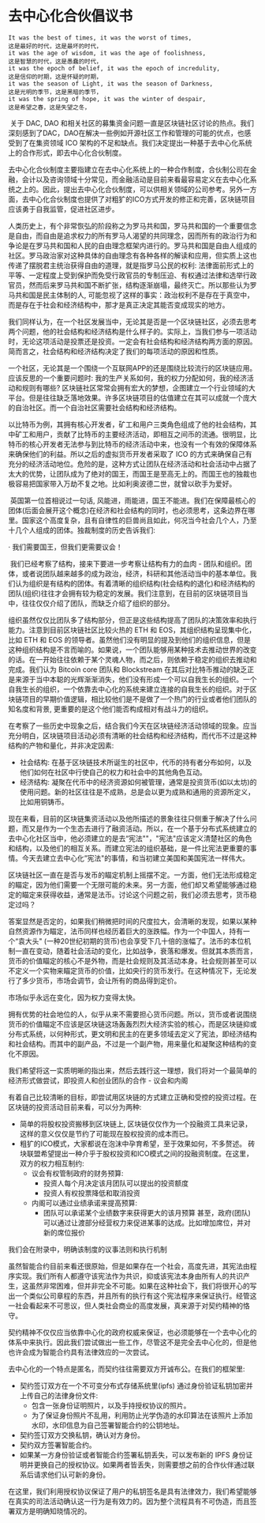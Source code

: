 # 去中心化合伙倡议书

    It was the best of times, it was the worst of times, 
    这是最好的时代，这是最坏的时代，
    it was the age of wisdom, it was the age of foolishness, 
    这是智慧的时代，这是愚蠢的时代，
    it was the epoch of belief, it was the epoch of incredulity, 
    这是信仰的时期，这是怀疑的时期，
    it was the season of Light, it was the season of Darkness, 
    这是光明的季节，这是黑暗的季节，
    it was the spring of hope, it was the winter of despair, 
    这是希望之春，这是失望之冬，

​	关于 DAC, DAO 和相关社区的募集资金问题一直是区块链社区讨论的热点。我们深刻感到了DAC，DAO在解决一些例如开源社区工作和管理的可能的优点，也感受到了在集资领域 ICO 架构的不足和缺点。我们决定提出一种基于去中心化系统上的合作形式，即去中心化合伙制度。

​	去中心化合伙制度主要指建立在去中心化系统上的一种合作制度，合伙制公司在金融，会计以及咨询领域十分常见，而金融活动是目前来看最容易定义在去中心化系统之上的。因此，提出去中心化合伙制度，可以供相关领域的公司参考。另外一方面，去中心化合伙制度也提供了对粗犷的ICO方式开发的修正和完善，区块链项目应该勇于自我监管，促进社区进步。

​	人类历史上，有个非常恢弘的阶段称之为罗马共和国，罗马共和国的一个重要信念是自由，而自由是追求权力的所有罗马人渴望的共同理念，因而所有的政治行为和争论是在罗马共和国和人民的自由理念框架内进行的。罗马共和国是自由人组成的社区。罗马政治家对这种具体的自由理念有各种各样的解读和应用，但实质上这也传递了摆脱君主统治获得自由的道理，就是指罗马公民的权利: 法律面前形式上的平等、一定程度上受到保护而免受行政官员的专制压迫、有权通过法律和选举行政官员，然而后来罗马共和国不断扩张，结构逐渐崩塌，最终灭亡。所以那些认为罗马共和国是民主体制的人, 可能忽视了这样的事实：政治权利不是存在于真空中，而是存在于社会和经济结构中，那才是真正决定其能否变成现实的地方。

​	我们同样认为，在一个社区发展当中，无论其是否是一个区块链社区，必须去思考两个问题，他的社会结构和经济结构是什么样子的。实际上，当我们参与一项活动时，无论这项活动是投票还是投资。一定会有社会结构和经济结构两方面的原因。简而言之，社会结构和经济结构决定了我们的每项活动的原因和性质。

​	一个社区，无论其是一个围绕一个互联网APP的还是围绕比较流行的区块链应用。应该反思的一个重要问题时: 我的生产关系如何，我的权力分配如何，我的经济活动和规则有哪些?  区块链社区常常会拥有宏大的梦想，企图建立一个行业领域的大平台。但是往往缺乏落地效果。许多区块链项目的估值建立在其可以成就一个庞大的自治社区。而一个自治社区需要社会结构和经济结构。

​	以比特币为例，其拥有核心开发者，矿工和用户三类角色组成了他的社会结构，其中矿工和用户，贡献了比特币的主要经济活动，即相互之间币的流通。很明显，比特币的核心开发者无法参与到比特币的经济活动中来，也没有一个有效的保障体系来确保他们的利益。所以之后的虚拟货币开发者采取了 ICO 的方式来确保自己有充分的经济活动地位。危险的是，这种方式让团队在经济活动和社会活动中占据了太大的优势，让团队成为了绝对的国王，而国王是至高无上的。而国王也的独裁也极容易把国家带入万劫不复之地。比如利奥波德二世，就曾以砍手为爱好。

​	英国第一位首相说过一句话,  风能进，雨能进，国王不能进。我们在保障最核心的团体(后面会展开这个概念)在经济和社会结构的同时，也必须思考，这条边界在哪里。国家这个高度复杂，且有自律性的巨兽尚且如此，何况当今社会几个人，乃至十几个人组成的团体。独裁制度的历史告诉我们:

·	我们需要国王，但我们更需要议会！

​	我们已经考察了结构，接来下要进一步考察让结构有力的血肉 - 团队和组织。团体，或者说团队越来越多的成为政治，经济，科研和其他活动当中的基本单位。我们认为组织是有结构的团体。有着清晰的组织结构(社会结构的退化)和经济结构的团队(组织)往往才会拥有较为稳定的发展。我们注意到，在目前的区块链项目当中，往往仅仅介绍了团队，而缺乏介绍了组织的部分。

​	组织虽然仅仅比团队多了结构部分，但正是这些结构提高了团队的决策效率和执行能力。注意到目前区块链社区比较火热的 ETH 和 EOS，其组织结构呈现集中化，比如 ETH 和 EOS 的领导者。虽然他们没有明显的提及到他们的组织信息，但是这种组织结构是不言而喻的。如果说，一个团队能够用某种技术去推动世界的改变的话。在一开始往往依赖于某个灵魂人物，而之后，则依赖于稳定的组织去推动和完成。我们认为 Bitcoin core 团队和 Blockstream 在其后对比特币推动的缺乏正是来源于当中本聪的光辉渐渐消失，他们没有形成一个可以自我生长的组织。一个自我生长的组织，一个依靠去中心化的系统来建立连接的自我生长的组织。对于区块链项目的早期价值逻辑，相比较他们是不是做了一个热门的行业或者他们团队的知名度和背景,  更重要的是这个他们能否构成相对有战斗力的组织。

在考察了一些历史中现象之后，结合我们今天在区块链经济活动领域的现象。应当充分明白，区块链项目活动必须有清晰的社会结构和经济结构，而代币不过是这种结构的产物和量化，并非决定因素:

- 社会结构: 在基于区块链技术所诞生的社区中，代币的持有者分布如何，以及他们如何在社区中行使自己的权力和社会中的其他角色互动。
- 经济结构: 凝聚在代币中的经济资源如何被管理，通常是投资货币(如以太坊)的使用问题。新的社区往往是不成熟，总是会以更为成熟和通用的资源所定义， 比如用铜铸币。

现在来看，目前的区块链集资活动以及他所描述的景象往往只侧重于解决了什么问题，而又是作为一个生态去进行了融资活动。所以，在一个基于分布式系统建立的去中心化社区当中，他必须建立的是去“宪法""，"宪法"应该定义清楚社区的角色和结构，以及他们的相互关系。而建立宪法的组织基础，是一件比宪法更重要的事情。今天去建立去中心化”宪法"的事情，和当初建立美国和美国宪法一样伟大。

区块链社区一直在是否与发币的瞄定机制上摇摆不定。一方面，他们无法形成稳定的瞄定，因为他们需要一个无限可能的未来。另一方面，他们却又希望能够通过稳定的瞄定来获得收益，通常是法币。讨论这个问题之前，我们必须去思考，货币稳定过吗？

答案显然是否定的，如果我们稍微把时间的尺度拉大，会清晰的发现，如果以某种自然资源作为瞄定，法币同样也经历着巨大的涨跌幅。作为一个中国人，持有一个“袁大头" (一种20世纪初期的货币)也会享受下几十倍的涨幅了。法币的本位机制一直在变动，随着社会活动的变化，比如战争，衰落和爆发。但就其本质而言，货币的价值瞄定的核心不是外物，而是社会规则及其活动本身。社会规则甚至可以不定义一个实物来瞄定货币的价值，比如央行的货币发行。在这种情况下，无论发行了多少货币，市场会调节，会让所有的商品得到定价。

市场似乎永远在变化，因为权力变得太快。

拥有优势的社会地位的人，似乎从来不需要担心货币问题。所以，货币或者说围绕货币的价值瞄定不应该是区块链这场轰轰烈烈大经济实验的核心，而是区块链抑或分布式系统，以何种形式，更文明和民主的在更多领域去定义了宪法，即经济结构和社会结构。而其中的副产品，不过是一个副产物，用来量化和凝聚这种结构的变化不原因。

我们希望将这一实质明晰的指出来，然后去践行这一理想，我们将对一个最简单的经济形式做尝试，即投资人和创业团队的合作 - 议会和内阁

有着自己比较清晰的目标，即尝试用区块链的方式建立正确和受控的投资过程。在区块链的投资活动目前来看，可以分为两种:

- 简单的将股权投资搬移到区块链上,  区块链仅仅作为一个投融资工具来记录，这样的意义仅仅是节约了可能现在股权投资的成本而已。
- 粗犷的ICO模式，大家都说在泡沫中孕育希望，至于效果如何，不多赘述。
  砖块联盟希望提出一种介乎于股权投资和ICO模式之间的投融资制度。在这里，双方的权力相互制约:
  - 议会有权管制政府的财务预算: 
    - 投资人每个月决定该月团队可以提出的投资额度
    - 投资人有权投票降低和取消投资
  - 内阁可以通过业绩承诺来提高预算: 
    - 团队可以承诺某个业绩数字来获得更大的该月预算
      甚至，政府(团队)可以通过让渡部分经营权力来促进某事的达成。比如增加席位，并对新的席位报价

我们会在附录中，明确该制度的议事法则和执行机制

虽然智能合约目前来看还很原始，但是如果存在一个社会，高度先进，其宪法由程序实现。我们所有人都遵守该宪法作为共识，抑或该宪法本身由所有人的共识产生，这虽然非常困难，但并非完全不可能。如果在这种社会下，我们将很开心的写出一个类似公司章程的东西，并且所有的执行有这个宪法程序来保证执行。经管这一社会看起来不可思议，但人类社会商业的高度发展，真来源于对契约精神的恪守。

契约精神不仅仅应当依靠中心化的政府权威来保证，也必须能够在一个去中心化的体系中来执行。因此我们尝试做出一些工作，尽管这不是完全去中心化的，但是他也许会成为智能合约具有法律效应的一次尝试。

去中心化的一个特点是匿名，而契约往往需要双方开诚布公。在我们的框架里:

- 契约签订双方在一个不可变分布式存储系统里(ipfs) 通过身份验证私钥加密并上传自己的法律身份文件:
  - 包含一张身份证明照片，以及手持授权协议的照片。
  - 为了保证身份照片不乱用，利用防止光学伪造的水印算法在该照片上添加水印，水印信息为自己签署智能合约的公钥地址。
- 契约签订双方交换私钥，确认对方身份。
- 契约双方签署智能合约。
- 如果某一方身份验证或者智能合约签署私钥丢失，可以发布新的 IPFS 身份证明并更换自己的授权协议。如果两者皆丢失，则需要想之前的合作伙伴通过联系后请求他们认可新的身份。

在这里，我们利用授权协议保证了用户的私钥签名是具有法律效力，我们希望能够在真实的司法活动确认这一行为是有效力的。因为整个流程具有不可伪造，而且签署双方是明确知晓情况的。